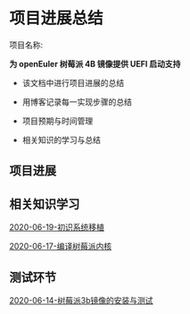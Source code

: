 # 项目进展总结

项目名称:

**为 openEuler 树莓派 4B 镜像提供 UEFI 启动支持**

- 该文档中进行项目进展的总结

- 用博客记录每一实现步骤的总结

- 项目预期与时间管理

-  相关知识的学习与总结

## 项目进展

## 相关知识学习

[2020-06-19-初识系统移植](./docs/2020-06-19-初识系统移植.md)

[2020-06-17-编译树莓派内核](./docs/2020-06-17-编译树莓派内核.md)

## 测试环节

[2020-06-14-树莓派3b镜像的安装与测试](./docs/2020-06-14-树莓派3b镜像的安装与测试.md)

